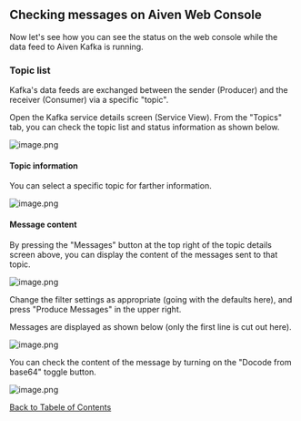 ## Checking messages on Aiven Web Console

Now let's see how you can see the status on the web console while the data feed to Aiven Kafka is running.

### Topic list

Kafka's data feeds are exchanged between the sender (Producer) and the receiver (Consumer) via a specific "topic".

Open the Kafka service details screen (Service View).
From the "Topics" tab, you can check the topic list and status information as shown below.

![image.png](https://qiita-image-store.s3.ap-northeast-1.amazonaws.com/0/176567/4774dc73-570d-bd9f-f0ba-9ea173563bb4.png)

#### Topic information

You can select a specific topic for farther information.

![image.png](https://qiita-image-store.s3.ap-northeast-1.amazonaws.com/0/176567/ce11ab83-06d6-3887-b189-2b384f706cbc.png)


#### Message content

By pressing the "Messages" button at the top right of the topic details screen above, you can display the content of the messages sent to that topic.

![image.png](https://qiita-image-store.s3.ap-northeast-1.amazonaws.com/0/176567/de49479f-b42b-d07c-38ec-a89fa241c964.png)

Change the filter settings as appropriate (going with the defaults here), and press "Produce Messages" in the upper right.

Messages are displayed as shown below (only the first line is cut out here).

![image.png](https://qiita-image-store.s3.ap-northeast-1.amazonaws.com/0/176567/41f4b4c2-74bf-83f2-42ee-301844249959.png)

You can check the content of the message by turning on the "Docode from base64" toggle button.

![image.png](https://qiita-image-store.s3.ap-northeast-1.amazonaws.com/0/176567/bb70e7be-bd38-03cd-acea-5043329896de.png)


[Back to Tabele of Contents](./contents_en.md)
